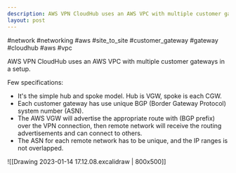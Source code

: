 ```yaml
---
description: AWS VPN CloudHub uses an AWS VPC with multiple customer gateways in a setup
layout: post
---
```


#network #networking #aws #site_to_site #customer_gateway #gateway  #cloudhub #aws #vpc 

AWS VPN CloudHub uses an AWS VPC with multiple customer gateways in a setup.

Few specifications:
- It's the simple hub and spoke model. Hub is VGW, spoke is each CGW.
- Each customer gateway has use unique BGP (Border Gateway Protocol) system number (ASN).
- The AWS VGW will advertise the appropriate route with (BGP prefix) over the VPN connection, then remote network will receive the routing advertisements and can connect to others.
- The ASN for each remote network has to be unique, and the IP ranges is not overlapped.

![[Drawing 2023-01-14 17.12.08.excalidraw | 800x500]]
